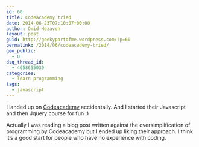 ```yaml
---
id: 60
title: Codeacademy tried
date: 2014-06-23T07:10:07+00:00
author: Omid Hezaveh
layout: post
guid: http://geekypartofme.wordpress.com/?p=60
permalink: /2014/06/codeacademy-tried/
geo_public:
  - 0
dsq_thread_id:
  - 4058655039
categories:
  - learn programming
tags:
  - javascript
---
```

I landed up on <a href="http://www.codecademy.com" target="_blank">Codeacademy</a> accidentally. And I started their Javascript and then Jquery course for fun <img src="http://modestdeveloper.com/wp-includes/images/smilies/simple-smile.png" alt=":)" class="wp-smiley" style="height: 1em; max-height: 1em;" />

Actually I was reading a blog post written against the oversimplification of programming by Codeacademy but I ended up liking their approach. I think it&#8217;s a good start for people who have no experience with coding.